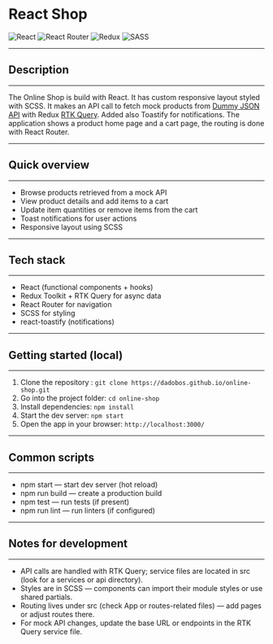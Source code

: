 # React Shop

![React](https://img.shields.io/badge/react-%2320232a.svg?style=for-the-badge&logo=react&logoColor=%2361DAFB)
![React Router](https://img.shields.io/badge/React_Router-CA4245?style=for-the-badge&logo=react-router&logoColor=white)
![Redux](https://img.shields.io/badge/redux-%23593d88.svg?style=for-the-badge&logo=redux&logoColor=white)
![SASS](https://img.shields.io/badge/SASS-hotpink.svg?style=for-the-badge&logo=SASS&logoColor=white)

---
## Description
---
The Online Shop is build with React. It has custom responsive layout styled with SCSS. It makes an API call to fetch mock products from [Dummy JSON API](https://dummyjson.com/products) with Redux [RTK Query](https://redux-toolkit.js.org/rtk-query/overview). Added also Toastify for notifications. 
The application shows a product home page and a cart page, the routing is done with React Router. 

---
## Quick overview
---
- Browse products retrieved from a mock API
- View product details and add items to a cart
- Update item quantities or remove items from the cart
- Toast notifications for user actions
- Responsive layout using SCSS

---
## Tech stack
---
- React (functional components + hooks)
- Redux Toolkit + RTK Query for async data
- React Router for navigation
- SCSS for styling
- react-toastify (notifications)

---
## Getting started (local)
---
1. Clone the repository :
```git clone https://dadobos.github.io/online-shop.git```
2. Go into the project folder:
```cd online-shop```
3. Install dependencies:
```npm install```
4. Start the dev server:
```npm start```
5. Open the app in your browser:
```http://localhost:3000/```

---
## Common scripts
---
- npm start — start dev server (hot reload)
- npm run build — create a production build
- npm test — run tests (if present)
- npm run lint — run linters (if configured)

---
## Notes for development
---
- API calls are handled with RTK Query; service files are located in src (look for a services or api directory).
- Styles are in SCSS — components can import their module styles or use shared partials.
- Routing lives under src (check App or routes-related files) — add pages or adjust routes there.
- For mock API changes, update the base URL or endpoints in the RTK Query service file.


